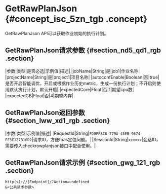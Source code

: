 # GetRawPlanJson {#concept_isc_5zn_tgb .concept}

GetRawPlanJson API可以获取作业初始的执行计划。

## GetRawPlanJson请求参数 {#section_nd5_qd1_rgb .section}

|参数|类型|是否必选|示例值|描述|
|jobName|String|是|job1|作业名称|
|projectName|String|是|project1|项目名称|
|autoconfEnable|Boolean|否|true|是否开启智能调优，开启或根据作业历史metric，生成一份执行计划；不开启则使用默认执行计划，默认开启|
|expectedCore|Float|否|1|期望cpu数|
|expectedGB|Float|否|4|期望内存|

## GetRawPlanJson返回参数 {#section_lww_xd1_rgb .section}

|参数|类型|示例值|描述|
|RequestId|String|`FD0FF8C0-779A-45EB-9674-FF3E127B10D2`|请求ID，方便foas定位问题。|
|SessionId|String|`xxxxxx`|会话ID，需要传入checkrowplanjson接口中配合使用。|

## GetRawPlanJson请求示例 {#section_gwg_121_rgb .section}

```
http(s)://[Endpoint]/?Action=undefined
&<公共请求参数>
```

